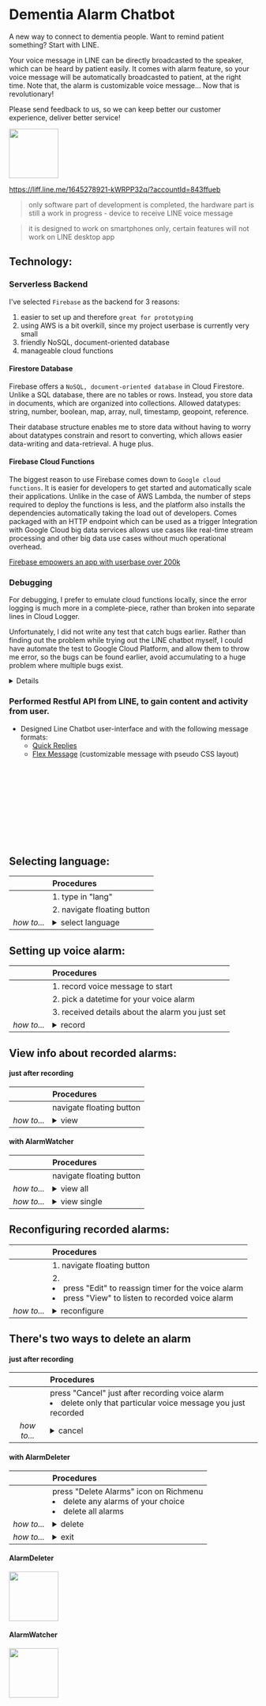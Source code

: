 
# Dementia Alarm Chatbot

A new way to connect to dementia people. Want to remind patient something? Start with LINE. 

Your voice message in LINE can be directly broadcasted to the speaker, which can be heard by patient easily. It comes with alarm feature, so your voice message will be automatically broadcasted to patient, at the right time. Note that, the alarm is customizable voice message... Now that is revolutionary! 

Please send feedback to us, so we can keep better our customer experience, deliver better service!

<img src="https://user-images.githubusercontent.com/75115433/201181405-bc23f1ce-d9d7-465f-8c1f-b47d76a80186.png" width="100"/>

https://liff.line.me/1645278921-kWRPP32q/?accountId=843ffueb

> only software part of development is completed, the hardware part is still a work in progress - device to receive LINE voice message

> it is designed to work on smartphones only, certain features will not work on LINE desktop app

## Technology:

### Serverless Backend

I've selected `Firebase` as the backend for 3 reasons:

1. easier to set up and therefore `great for prototyping`
2. using AWS is a bit overkill, since my project userbase is currently very small
3. friendly NoSQL, document-oriented database
4. manageable cloud functions

#### Firestore Database
Firebase offers a `NoSQL, document-oriented database` in Cloud Firestore. Unlike a SQL database, there are no tables or rows. Instead, you store data in documents, which are organized into collections. Allowed datatypes: string, number, boolean, map, array, null, timestamp, geopoint, reference. 

Their database structure enables me to store data without having to worry about datatypes constrain and resort to converting, which allows easier data-writing and data-retrieval. A huge plus.

#### Firebase Cloud Functions
The biggest reason to use Firebase comes down to `Google cloud functions`. It is easier for developers to get started and automatically scale their applications. Unlike in the case of AWS Lambda, the number of steps required to deploy the functions is less, and the platform also installs the dependencies automatically taking the load out of developers.
Comes packaged with an HTTP endpoint which can be used as a trigger Integration with Google Cloud big data services allows use cases like real-time stream processing and other big data use cases without much operational overhead.

[Firebase empowers an app with userbase over 200k](https://ably.com/topic/scaling-firebase-realtime-database)

### Debugging

For debugging, I prefer to emulate cloud functions locally, since the error logging is much more in a complete-piece, rather than broken into separate lines in Cloud Logger.

Unfortunately, I did not write any test that catch bugs earlier. Rather than finding out the problem while trying out the LINE chatbot myself, I could have automate the test to Google Cloud Platform, and allow them to throw me error, so the bugs can be found earlier, avoid accumulating to a huge problem where multiple bugs exist.

<details>
<img src="https://user-images.githubusercontent.com/75115433/201413133-7f9e30ee-810b-43ca-950d-f51858fcfceb.png" width=500>

<img src="https://user-images.githubusercontent.com/75115433/201413373-b1c13c22-5ab0-453e-b249-e1d30c06f24b.png" width=500>
</details>

### Performed Restful API from LINE, to gain content and activity from user. 

* Designed Line Chatbot user-interface and with the following message formats:
    * [Quick Replies](https://developers.line.biz/en/docs/messaging-api/using-quick-reply/#using-quick-reply-introduction)
    * [Flex Message](https://developers.line.biz/en/docs/messaging-api/using-flex-message-simulator/) (customizable message with pseudo CSS layout)






<br><br><br><br><br><br><br><br><br>

## Selecting language:
|          |**Procedures**|
|:--------:|:-----------------    |
|| 1. type in "lang" |
|| 2. navigate floating button |
|*how to...*| <details><summary>select language</summary><p> <img src="https://user-images.githubusercontent.com/75115433/201319528-bf8d4167-d18c-4ce3-bb89-2aa80fc91515.gif" width="250"/> </p></details>|


## Setting up voice alarm:
|          |**Procedures**|
|:--------:|:-----------------    |
|| 1. record voice message to start |
|| 2. pick a datetime for your voice alarm |
|| 3. received details about the alarm you just set|
|*how to...*| <details><summary>record</summary><p> <img src="https://user-images.githubusercontent.com/75115433/201287327-78389f5c-90a0-4f83-a563-c55163c43a50.gif" width="250"/> </p></details>|


## View info about recorded alarms:
#### just after recording

||**Procedures**|
|:-:|:--------------------            |
||navigate floating button |
|*how to...*|<details><summary>view</summary><p> <img src="https://user-images.githubusercontent.com/75115433/201311281-80f27a2f-33a2-4e89-8bc7-a08b2dfb493e.gif" width="250"/> </p></details> |


#### with AlarmWatcher
||**Procedures**
|:-:|:--------------------            |
||navigate floating button |
|*how to...*|<details><summary>view all</summary><p> <img src="https://user-images.githubusercontent.com/75115433/201305840-256eb03b-add3-4fb7-a418-40a1c9a847ca.gif" width="250"/> </p></details> |
|*how to...*|<details><summary>view single</summary><p> <img src="https://user-images.githubusercontent.com/75115433/201311272-acf88cc9-9f11-485b-9c92-662af1d16f89.gif" width="250"/> </p></details>|


## Reconfiguring recorded alarms:

||**Procedures**|
|:-:|:--------------------            |
||1. navigate floating button |
||2. <li> press "Edit" to reassign timer for the voice alarm </li> <li>press "View" to listen to recorded voice alarm </li>|
|*how to...*|<details><summary>reconfigure</summary><p> <img src="https://user-images.githubusercontent.com/75115433/201287338-0f075bff-287f-4eb9-99d2-1f1d23af15d7.gif" width="250"/> </p></details> |


## There's two ways to delete an alarm
#### just after recording
||**Procedures**|
|:--:|:----------------- |
||press "Cancel" just after recording voice alarm <li>delete only that particular voice message you just recorded</li> |
|*how to...*| <details><summary>cancel</summary><p> <img src="https://user-images.githubusercontent.com/75115433/201305918-d807419b-5be8-4100-b79a-c22cc3187603.gif" width="250"/>   </p></details> |


#### with AlarmDeleter
||**Procedures**|
|:---|:----------------- |
||press "Delete Alarms" icon on Richmenu <li> delete any alarms of your choice </li><li> delete all alarms  </li> |
|*how to...*| <details><summary>delete</summary><p><img src="https://user-images.githubusercontent.com/75115433/201305821-6eb11701-9aaf-4782-aeb0-db792c1cdb87.gif" width="250"/>  </p></details> |
|*how to...*| <details><summary>exit</summary><p> <img src="https://user-images.githubusercontent.com/75115433/201305833-c55cd141-b06a-4c73-a270-86387ac17679.gif" width="250"/>  </p></details> |
#### AlarmDeleter                        
<img src="https://user-images.githubusercontent.com/75115433/201294976-fd948a9f-0465-43f2-904e-fb37d13e3b66.png" width="100"/>

#### AlarmWatcher
<img src="https://user-images.githubusercontent.com/75115433/201294998-3a7157ff-0238-4150-8ba5-2a08d8bf5870.png" width="100"/>
